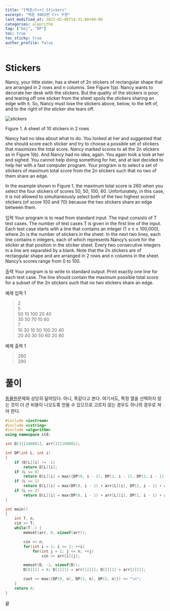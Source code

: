 ```yaml
---
title: "[백준/C++] Stickers"
excerpt: "백준 9465번 C++ 구현"
last_modified_at: 2021-02-06T14:31:00+09:00
categories: algorithm
tag: ["boj", "DP"]
toc: true
toc_sticky: true
author_profile: false
---
```


# Stickers

Nancy, your little sister, has a sheet of 2n stickers of rectangular shape that are arranged in 2 rows and n columns. See Figure 1(a). Nancy wants to decorate her desk with the stickers. But the quality of the stickers is poor, and tearing off one sticker from the sheet spoils the stickers sharing an edge with it. So, Nancy must lose the stickers above, below, to the left of, and to the right of the sticker she tears off. 

![stickers](https://onlinejudgeimages.s3-ap-northeast-1.amazonaws.com/upload/images/sticker.png)

Figure 1. A sheet of 10 stickers in 2 rows 

Nancy had no idea about what to do. You looked at her and suggested that she should score each sticker and try to choose a possible set of stickers that maximizes the total score. Nancy marked scores to all the 2n stickers as in Figure 1(b). And Nancy had no idea, again. You again took a look at her and sighed. You cannot help doing something for her, and at last decided to help her with a fast computer program. Your program is to select a set of stickers of maximum total score from the 2n stickers such that no two of them share an edge.

In the example shown in Figure 1, the maximum total score is 260 when you select the four stickers of scores 50, 50, 100, 60. Unfortunately, in this case, it is not allowed to simultaneously select both of the two highest scored stickers (of score 100 and 70) because the two stickers share an edge between them. 

입력
Your program is to read from standard input. The input consists of T test cases. The number of test cases T is given in the first line of the input. Each test case starts with a line that contains an integer (1 ≤ n ≤ 100,000), where 2n is the number of stickers in the sheet. In the next two lines, each line contains n integers, each of which represents Nancy’s score for the sticker at that position in the sticker sheet. Every two consecutive integers in a line are separated by a blank. Note that the 2n stickers are of rectangular shape and are arranged in 2 rows and n columns in the sheet. Nancy’s scores range from 0 to 100. 

출력
Your program is to write to standard output. Print exactly one line for each test case. The line should contain the maximum possible total score for a subset of the 2n stickers such that no two stickers share an edge. 

 

예제 입력 1

> 2  
> 5  
> 50 10 100 20 40  
> 30 50 70 10 60  
> 7  
> 10 30 10 50 100 20 40  
> 20 40 30 50 60 20 80  

예제 출력 1

> 260  
> 290  

# 풀이

[동물원](https://gyeonghokim.github.io/algorithm/1309/)문제와 상당히 닮아있다. 아니, 똑같다고 본다. 여기서도, 특정 열을 선택하지 않는 것이 더 큰 비용이 나오도록 만들 수 있으므로 고르지 않는 경우도 하나의 경우로 쳐야 한다.

``` c++
#include <iostream>
#include <cstring>
#include <algorithm>
using namespace std;

int D[3][100001], arr[3][100001];

int DP(int L, int i)
{
	if (D[L][i] != -1)
		return D[L][i];
	if (L == 0)
		return D[L][i] = max({DP(0, i - 1), DP(1, i - 1), DP(2, i - 1)});
	if (L == 1)
		return D[L][i] = max(DP(0, i - 1) + arr[L][i], DP(2, i - 1) + arr[L][i]);
	if (L == 2)
		return D[L][i] = max(DP(0, i - 1) + arr[L][i], DP(1, i - 1) + arr[L][i]);
}

int main()
{
	int T, n;
	cin >> T;
	while(T--) {
		memset(arr, 0, sizeof(arr));

		cin >> n;
		for(int i = 1; i <= 2; ++i)
			for(int j = 1; j <= n; ++j)
				cin >> arr[i][j];

		memset(D, -1, sizeof(D));
		D[0][1] = 0; D[1][1] = arr[1][1]; D[2][1] = arr[2][1];

		cout << max({DP(0, n), DP(1, n), DP(2, n)}) << "\n";
	}
	return 0;
}
```

끝